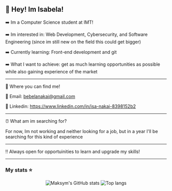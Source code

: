 ## 👋 Hey! Im Isabela!

➡️ Im a Computer Science student at IMT!

➡️ Im interested in: Web Development, Cybersecurity, and Software Engineering (since im still new on the field this could get bigger)

➡️ Currently learning: Front-end development and git

➡️ What I want to achieve: get as much learning opportunities as possible while also gaining experience of the market

---

👥 Where you can find me!

📧 Email: bebelanakai@gmail.com

🔗 Linkedin: https://www.linkedin.com/in/isa-nakai-8398152b2

---

⏰ What am im searching for?

For now, Im not working and neither looking for a job, but in a year I'll be searching for this kind of experience

---

‼️ Always open for opportuinities to learn and upgrade my skills!

---
### My stats ⭐

<div align="center">
<img alt="Maksym's GitHub stats" src="https://github-readme-stats.vercel.app/api?username=N4k4i&show_icons=true&theme=transparent"/>
<img alt="Top langs" src="https://github-readme-stats.vercel.app/api/top-langs/?username=N4kai&layout=compact&&langs_count=8"/>
</div>
